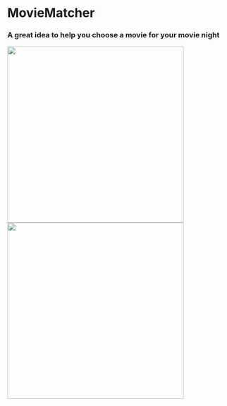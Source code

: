 # MovieMatcher
### A great idea to help you choose a movie for your movie night

<div>
  <img src="https://user-images.githubusercontent.com/105031881/229311357-9dcbb299-c304-41a3-902c-9ec7c6d70e70.jpeg" width="400" />
  <img src="https://user-images.githubusercontent.com/105031881/229311359-e9df0abb-aa38-49a2-bbf1-fd6aded91afe.jpeg" width="400" />
</div>
